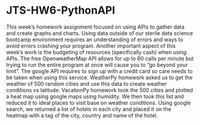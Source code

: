 # JTS-HW6-PythonAPI

This week’s homework assignment focused on using APIs to gather data and create graphs and charts.  Using data outside of our sterile data science bootcamp environment requires an understanding of errors and ways to avoid errors crashing your program.  Another important aspect of this week’s work is the budgeting of resources (specifically cash) when using APIs.  The free OpenweatherMap API allows for up to 60 calls per minute but trying to run the entire program at once will cause you to “go beyond your limit”.  The google API requires to sign up with a credit card so care needs to be taken when using this service.  WeatherPy homework asked us to get the weather of 500 random cities and use this data to create weather conditions vs latitude.  VacationPy homework took the 500 cities and plotted a heat map using google maps using humidity.  We then took this list and reduced it to ideal places to visit base on weather conditions.  Using google search, we returned a list of hotels in each city and placed it on the heatmap with a tag of the city, country and name of the hotel.
